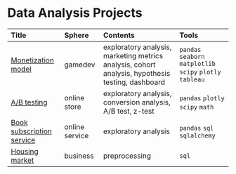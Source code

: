 # Data Analysis Projects

| Title | Sphere | Contents | Tools |
| :-------------------- | :-------------------- |:--------------------|:--------------------|
| [Monetization model](https://github.com/barrabanda/Portfolio/tree/main/game%20monetization) | gamedev | exploratory analysis, marketing metrics analysis, cohort analysis, hypothesis testing, dashboard  | `pandas` `seaborn` `matplotlib` `scipy` `plotly` `tableau`|
| [A/B testing](https://github.com/barrabanda/DA-Projects/tree/main/AB%20testing) | online store | exploratory analysis, conversion analysis, A/B test, z-test  | `pandas` `plotly` `scipy` `math` |
| [Book subscription service](https://github.com/barrabanda/DA-Projects/tree/main/Book%20subscription) | online service | exploratory analysis | `pandas` `sql` `sqlalchemy`|
| [Housing market](https://github.com/barrabanda/DA-Projects/tree/main/Housing) | business | preprocessing | `sql` |
